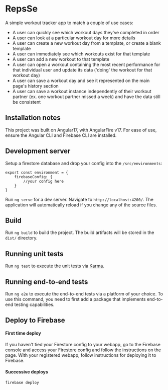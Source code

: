 # RepsSe

A simple workout tracker app to match a couple of use cases:

- A user can quickly see which workout days they've completed in order
- A user can look at a particular workout day for more details
- A user can create a new workout day from a template, or create a blank template
- A user can immediately see which workouts exist for that template
- A user can add a new workout to that template
- A user can open a workout containing the most recent performance for that individual user and update its data ('doing' the workout for that workout day)
- A user can save a workout day and see it represented on the main page's history section
- A user can save a workout instance independently of their workout partner (ex. one workout partner missed a week) and have the data still be consistent

## Installation notes

This project was built on Angular17, with AngularFire v17.
For ease of use, ensure the Angular CLI and Firebase CLI are installed.

## Development server

Setup a firestore database and drop your config into the `/src/environments`:
```
export const environment = {
    firebaseConfig: {
        //your config here
    }
}
```
Run `ng serve` for a dev server. Navigate to `http://localhost:4200/`. The application will automatically reload if you change any of the source files.

## Build

Run `ng build` to build the project. The build artifacts will be stored in the `dist/` directory.

## Running unit tests

Run `ng test` to execute the unit tests via [Karma](https://karma-runner.github.io).

## Running end-to-end tests

Run `ng e2e` to execute the end-to-end tests via a platform of your choice. To use this command, you need to first add a package that implements end-to-end testing capabilities.

## Deploy to Firebase

#### First time deploy

If you haven't tied your Firestore config to your webapp, go to the Firebase console and access your Firestore config and follow the instructions on the page.
With your registered webapp, follow instructions for deploying it to Firebase.

#### Successive deploys

`firebase deploy`
